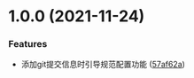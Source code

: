 # 1.0.0 (2021-11-24)


### Features

* 添加git提交信息时引导规范配置功能 ([57af62a](https://github.com/tingtailouxie/verify/commit/57af62a0b774d5751e959f7773c329c643f5f1b7))



